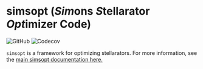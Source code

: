 # simsopt (*Sim*ons *S*tellarator *Opt*imizer Code)

![GitHub](https://img.shields.io/github/license/hiddensymmetries/simsopt)
![Codecov](https://img.shields.io/codecov/c/github/hiddensymmetries/simsopt)

`simsopt` is a framework for optimizing stellarators.
For more information, see the [main simsopt documentation here.](https://hiddensymmetries.github.io/simsopt)

